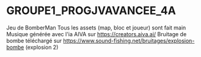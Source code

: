 # GROUPE1_PROGJVAVANCEE_4A

Jeu de BomberMan
Tous les assets (map, bloc et joueur) sont fait main
Musique générée avec l'ia AIVA sur https://creators.aiva.ai/
Bruitage de bombe téléchargé sur https://www.sound-fishing.net/bruitages/explosion-bombe (explosion 2)
